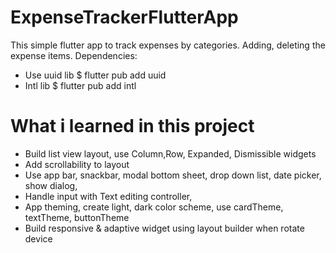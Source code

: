 # ExpenseTrackerFlutterApp
This simple flutter app to track expenses by categories. Adding, deleting the expense items.
Dependencies:
- Use uuid lib $ flutter pub add uuid
- Intl lib $ flutter pub add intl  
# What i learned in this project
- Build list view layout, use Column,Row, Expanded, Dismissible widgets
- Add scrollability to layout
- Use app bar, snackbar, modal bottom sheet, drop down list, date picker, show dialog, 
- Handle input with Text editing controller,
- App theming, create light, dark color scheme, use cardTheme, textTheme, buttonTheme
- Build responsive & adaptive widget using layout builder when rotate device